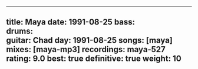 
---
title: Maya
date: 1991-08-25
bass:	
drums:	
guitar:	Chad
day: 1991-08-25
songs: [maya]
mixes: [maya-mp3]
recordings: maya-527
rating: 9.0
best: true
definitive: true
weight: 10
---
